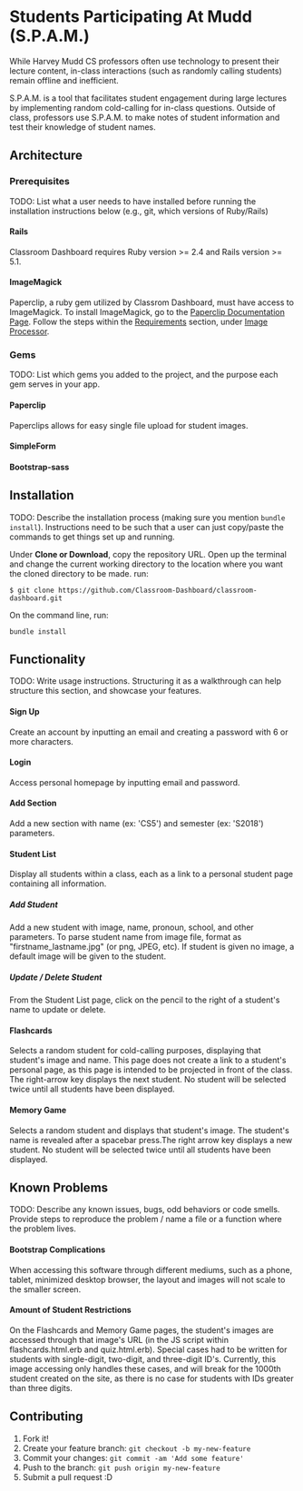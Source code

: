 
# Students Participating At Mudd (S.P.A.M.)

While Harvey Mudd CS professors often use technology to present their lecture content, in-class interactions (such as randomly calling students) remain offline and inefficient.

S.P.A.M. is a tool that facilitates student engagement during large lectures by implementing random cold-calling for in-class questions. Outside of class, professors use S.P.A.M. to make notes of student information and test their knowledge of student names.

## Architecture

### Prerequisites

TODO: List what a user needs to have installed before running the installation instructions below (e.g., git, which versions of Ruby/Rails)

#### Rails

Classroom Dashboard requires Ruby version >= 2.4 and Rails version >= 5.1.

#### ImageMagick

Paperclip, a ruby gem utilized by Classrom Dashboard, must have access to ImageMagick. To install ImageMagick, go to the [Paperclip Documentation Page](https://github.com/thoughtbot/paperclip). Follow the steps within the [Requirements](https://github.com/thoughtbot/paperclip#requirements) section, under [Image Processor](https://github.com/thoughtbot/paperclip#image-processor). 

### Gems

TODO: List which gems you added to the project, and the purpose each gem serves in your app.

#### Paperclip
Paperclips allows for easy single file upload for student images.

#### SimpleForm

#### Bootstrap-sass


## Installation

TODO: Describe the installation process (making sure you mention `bundle install`).
Instructions need to be such that a user can just copy/paste the commands to get things set up and running.

Under **Clone or Download**, copy the repository URL. 
Open up the terminal and change the current working directory to the location where you want the cloned directory to be made.
run:
```
$ git clone https://github.com/Classroom-Dashboard/classroom-dashboard.git
```

On the command line, run:
```
bundle install
```

## Functionality

TODO: Write usage instructions. Structuring it as a walkthrough can help structure this section,
and showcase your features.

#### Sign Up

Create an account by inputting an email and creating a password with 6 or more characters.

#### Login

Access personal homepage by inputting email and password.

#### Add Section

Add a new section with name (ex: 'CS5') and semester (ex: 'S2018') parameters. 

#### Student List

Display all students within a class, each as a link to a personal student page containing all information. 

##### Add Student

Add a new student with image, name, pronoun, school, and other parameters. To parse student name from image file, format as "firstname_lastname.jpg" (or png, JPEG, etc). If student is given no image, a default image will be given to the student. 

##### Update / Delete Student

From the Student List page, click on the pencil to the right of a student's name to update or delete. 

#### Flashcards

Selects a random student for cold-calling purposes, displaying that student's image and name. This page does not create a link to a student's personal page, as this page is intended to be projected in front of the class. The right-arrow key displays the next student. No student will be selected twice until all students have been displayed. 

#### Memory Game

Selects a random student and displays that student's image. The student's name is revealed after a spacebar press.The right arrow key displays a new student. No student will be selected twice until all students have been displayed. 

## Known Problems

TODO: Describe any known issues, bugs, odd behaviors or code smells. 
Provide steps to reproduce the problem / name a file or a function where the problem lives.

#### Bootstrap Complications

When accessing this software through different mediums, such as a phone, tablet, minimized desktop browser, the layout and images will not scale to the smaller screen. 

#### Amount of Student Restrictions

On the Flashcards and Memory Game pages, the student's images are accessed through that image's URL (in the JS script within flashcards.html.erb and quiz.html.erb). Special cases had to be written for students with single-digit, two-digit, and three-digit ID's. Currently, this image accessing only handles these cases, and will break for the 1000th student created on the site, as there is no case for students with IDs greater than three digits. 

## Contributing

1. Fork it!
2. Create your feature branch: `git checkout -b my-new-feature`
3. Commit your changes: `git commit -am 'Add some feature'`
4. Push to the branch: `git push origin my-new-feature`
5. Submit a pull request :D









